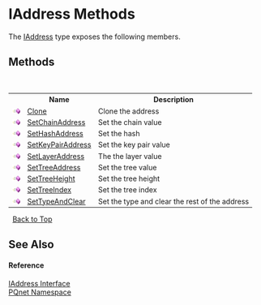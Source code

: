 # IAddress Methods
 

The <a href="0d09dc6c-e06b-a49c-cc7d-919d9f4e2b9d.md">IAddress</a> type exposes the following members.


## Methods
&nbsp;<table><tr><th></th><th>Name</th><th>Description</th></tr><tr><td>![Public method](media/pubmethod.gif "Public method")</td><td><a href="7b933ce9-2c86-f22a-0436-c0e2f514c92a.md">Clone</a></td><td>
Clone the address</td></tr><tr><td>![Public method](media/pubmethod.gif "Public method")</td><td><a href="a82227d9-4c97-3ec1-c154-b68493e4151f.md">SetChainAddress</a></td><td>
Set the chain value</td></tr><tr><td>![Public method](media/pubmethod.gif "Public method")</td><td><a href="01603d2f-e220-2978-a0b3-0f11e122061f.md">SetHashAddress</a></td><td>
Set the hash</td></tr><tr><td>![Public method](media/pubmethod.gif "Public method")</td><td><a href="bc7d06f2-5dcc-d03a-3a98-c6dfa7b53f0a.md">SetKeyPairAddress</a></td><td>
Set the key pair value</td></tr><tr><td>![Public method](media/pubmethod.gif "Public method")</td><td><a href="80707384-05cc-e993-a47b-813b3f9c05fa.md">SetLayerAddress</a></td><td>
The the layer value</td></tr><tr><td>![Public method](media/pubmethod.gif "Public method")</td><td><a href="2f7d818b-b3d9-79aa-5b5f-546d92bf44ff.md">SetTreeAddress</a></td><td>
Set the tree value</td></tr><tr><td>![Public method](media/pubmethod.gif "Public method")</td><td><a href="97395596-bed9-565c-1330-505fc879c44b.md">SetTreeHeight</a></td><td>
Set the tree height</td></tr><tr><td>![Public method](media/pubmethod.gif "Public method")</td><td><a href="6846f02b-1262-7e44-6b06-125e5aa1f9f7.md">SetTreeIndex</a></td><td>
Set the tree index</td></tr><tr><td>![Public method](media/pubmethod.gif "Public method")</td><td><a href="c5eeec3d-1f20-9854-269c-e90b97a19197.md">SetTypeAndClear</a></td><td>
Set the type and clear the rest of the address</td></tr></table>&nbsp;
<a href="#iaddress-methods">Back to Top</a>

## See Also


#### Reference
<a href="0d09dc6c-e06b-a49c-cc7d-919d9f4e2b9d.md">IAddress Interface</a><br /><a href="fc4f881f-e121-9cf0-ed49-65bf6b5a005d.md">PQnet Namespace</a><br />